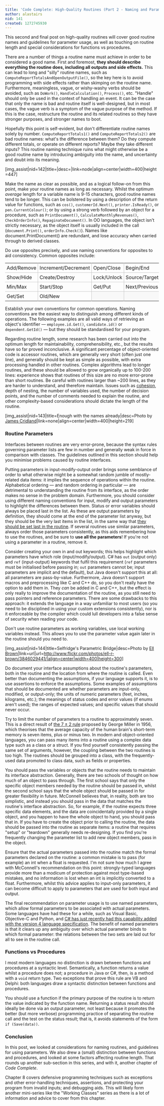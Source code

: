 ```yaml
---
title: 'Code Complete: High-Quality Routines (Part 2 - Naming and Parameter Usage)'
author: alastairs
nid: 141
created: 1272745930
---
```

This second and final post on high-quality routines will cover good routine names and guidelines for parameter usage, as well as touching on routine length and special considerations for functions vs procedures.
<!--break-->
There are a number of things a routine name must achieve in order to be considered a good name.  First and foremost, <strong>they should describe everything the routine does, including all outputs and side effects.</strong>  This can lead to long and "silly" routine names, such as <code>ComputeReportTotalsAndOpenOutputFile()</code>, so the key here is to avoid programming with side effects rather than skimping on the routine name.  Furthermore, meaningless, vague, or wishy-washy verbs should be avoided, such as <code>DoWork()</code>, <code>HandleCalculation()</code>, <code>Process()</code>, etc.  "Handle" should only be used in the context of handling an event.  It can be the case that only the name is bad and routine itself is well-designed, but in most cases, the vague verb is a symptom of the vague purpose of the method. If this is the case, restructure the routine and its related routines so they have stronger purposes, and stronger names to boot.

Hopefully this point is self-evident, but don't differentiate routine names solely by number.  <code>ComputeReportTotals1()</code> and <code>ComputeReportTotals2()</code> are bad routine names: what's the difference between them?  Do they compute different totals, or operate on different reports?  Maybe they take different inputs?  This routine naming technique ruins what might otherwise be a good routine name by introducing ambiguity into the name, and uncertainty and doubt into its meaning.  

[img_assist|nid=142|title=|desc=|link=node|align=center|width=400|height=447]

Make the name as clear as possible, and as a logical follow-on from this point, make your routine names as long as necessary.  Whilst the optimum <em>average</em> length for a variable name is 9-15 characters, good routine names tend to be longer.  This can be bolstered by using a description of the return value for functions, such as <code>cos()</code>, <code>customerId.Next()</code>, <code>printer.IsReady()</code>, or <code>pen.CurrentColour()</code>; or by using a strong verb followed by an object for a procedure, such as <code>PrintDocument()</code>, <code>CalculateMonthlyRevenues()</code>, <code>CheckOrderInfo()</code>, <code>RepaginateDocument()</code>.  In OO languages, the object isn't strictly necessary, as the object itself is usually included in the call (<code>document.Print()</code>, <code>orderInfo.Check()</code>).  Names like document.PrintDocument() are redundant, and lose accuracy when carried through to derived classes.

Do use opposites precisely, and use naming conventions for opposites to aid consistency.  Common opposites include:
<table>
  <tr style="border-bottom: 1px solid silver;">
    <td style="border-right: 1px solid silver; padding: 5px;">Add/Remove</td>
    <td style="border-right: 1px solid silver; padding: 5px;">Increment/Decrement</td>
    <td style="border-right: 1px solid silver; padding: 5px;">Open/Close</td>
    <td style="border-right: 1px solid silver; padding: 5px;">Begin/End</td>
    <td style="padding: 5px;">Insert/Delete</td>
  </tr>
  <tr style="border-bottom: 1px solid silver;">
    <td style="border-right: 1px solid silver; padding: 5px;">Show/Hide</td>
    <td style="border-right: 1px solid silver; padding: 5px;">Create/Destroy</td>
    <td style="border-right: 1px solid silver; padding: 5px;">Lock/Unlock</td>
    <td style="border-right: 1px solid silver; padding: 5px;">Source/Target</td>
    <td style="padding: 5px;">First/Last</td>
  </tr>
  <tr style="border-bottom: 1px solid silver;">
    <td style="border-right: 1px solid silver; padding: 5px;">Min/Max</td>
    <td style="border-right: 1px solid silver; padding: 5px;">Start/Stop</td>
    <td style="border-right: 1px solid silver; padding: 5px;">Get/Put</td>
    <td style="border-right: 1px solid silver; padding: 5px;">Next/Previous</td>
    <td style="padding: 5px;">Up/Down</td>
  </tr>
  <tr>
    <td style="border-right: 1px solid silver; padding: 5px;">Get/Set</td>
    <td style="border-right: 1px solid silver; padding: 5px;">Old/New</td>
    <td style="border-right: 1px solid silver; padding: 5px; background-color: #f8f8f8;">&nbsp;</td>
    <td style="border-right: 1px solid silver; padding: 5px; background-color: #f8f8f8;">&nbsp;</td>
    <td style="padding: 5px; background-color: #f8f8f8;">&nbsp;</td>
  </tr>
</table>
 
Establish your own conventions for common operations.  Naming conventions are the easiest way to distinguish among different kinds of operations.  The following examples are all valid ways of retrieving an object's identifier &mdash; <code>employee.id.Get()</code>, <code>candidate.id()</code> or <code>dependent.GetId()</code> &mdash; but they should be standardised for your program.  
 
Regarding routine length, some research has been carried out into the optimum length for maintainability, comprehensibility, etc., but the results have so far proved inconclusive.  A significant percentage of object-oriented code is accessor routines, which are generally very short (often just one line), and generally should be kept as simple as possible, with extra processing handled in other routines.  Complex algorithms lead to longer routines, and these should be allowed to grow organically up to 100-200 lines: experience shows that routines of this size are no more error-prone than short routines.  Be careful with routines larger than ~200 lines, as they are harder to understand, and therefore maintain.  Issues such as <a href="http://www.codebork.com/coding/2010/04/29/code-complete-high-quality-routines-part-1-introduction-and-design-considerations." title="Code Complete: High-Quality Routines (Part 1 - Introduction and Design Considerations)">cohesion</a>, depth of nesting, the number of variables used, the number of decision points, and the number of comments needed to explain the routine, and other complexity-based considerations should dictate the length of the routine. 

[img_assist|nid=143|title=Enough with the names already|desc=Photo by <a href="http://www.flickr.com/photos/jamescridland/" title="James Cridland's Flickr Photostream">James Cridland</a>|link=none|align=center|width=400|height=219]

<h3>Routine Parameters</h3>
Interfaces between routines are very error-prone, because the syntax rules governing parameter lists are few in number and generally weak in force in comparison with classes.  The guidelines outlined in this section should help you minimise problems caused by routine interfaces.  

Putting parameters in input-modify-output order brings some semblance of order to what otherwise might be a somewhat random jumble of mostly-related data items: it implies the sequence of operations within the routine.  Alphabetical ordering &mdash; and random ordering in particular &mdash; are detrimental to understanding the routine from its interface, as the order makes no sense in the problem domain.  Furthermore, you should consider using different naming conventions for input, modify and output parameters to highlight the differences between them.  Status or error variables should always be placed last in the list.  As these are output parameters by definition, they should come at the end of the parameter list anyway, but they should be the very last items in the list, in the same way that <a href="http://www.codebork.com/coding/2010/04/29/code-complete-high-quality-routines-part-1-introduction-and-design-considerations." title="Code Complete: High-Quality Routines (Part 1 - Introduction and Design Considerations)">they should be set last in the routine</a>.  If several routines use similar parameters, always order those parameters consistently, as this aids remembering how to use the routines, and be sure to <strong>use all the parameters</strong>!  If you're not using a parameter in a routine, remove it.

Consider creating your own in and out keywords; this helps highlight which parameters have which role (input/modify/output).  C# has <code>out</code> (output only) and <code>ref</code> (input-output) keywords that fulfil this requirement (<code>ref</code> parameters must be initialised before passing in; <code>out</code> parameters cannot be; input parameters are implicit and the default), but Java doesn't support this at all: all parameters are pass-by-value.  Furthermore, Java doesn't support macros and preprocessing like C and C++ do, so you don't really have the option to add them in.  They <em>can</em> be added in C and C++, but the effect is only really to improve the documentation of the routine, as you still need to pass pointers and reference parameters.  There are some drawbacks to this approach: it extends the language in a way unfamiliar to most users (so you need to be disciplined in using your custom extensions consistently), nor is it enforceable by the compiler which could lull developers into a false sense of security when reading your code.

Don't use routine parameters as working variables, use local working variables instead.  This allows you to use the parameter value again later in the routine should you need to.

[img_assist|nid=144|title=Selfridge's Parametric Bridge|desc=Photo by <a href="http://www.flickr.com/photos/ell-r-brown/" title="Ell Brown's Photo Stream on Flickr">Ell Brown</a>|link=url|url=http://www.flickr.com/photos/ell-r-brown/3846029441/|align=center|width=400|height=300]

Do document your interface assumptions about the routine's parameters, both in the routine and the location from where the routine is called.  Even better than documenting the assumptions, if your language supports it, is to use assertions to enforce the assumptions.  Some examples of assumptions that should be documented are whether parameters are input-only, modified, or output-only; the units of numeric parameters (feet, inches, kilograms, etc.); the meanings of status codes and error values (if enums aren't used); the ranges of expected values; and specific values that should never occur.  

Try to limit the number of parameters to a routine to approximately seven.  This is a direct result of <a href="http://en.wikipedia.org/wiki/The_Magical_Number_Seven,_Plus_or_Minus_Two" title="The Magical Number Seven, Plus or Minus Two (Wikipedia)">the 7 ± 2 rule</a> proposed by George Miller in 1956, which theorises that the average capacity of the human brain's short-term memory is seven items, plus or minus two.  In modern and object-oriented languages, you can pass many items into a routine using a complex data type such as a class or a struct.  If you find yourself consistently passing the same set of arguments, however, the coupling between the two routines is too high.  The routines should be grouped into a class, with the frequently-used data promoted to class data, such as fields or properties.  

You should pass the variables or objects that the routine needs to maintain its interface abstraction.  Generally, there are two schools of thought on how much of an object to pass through.  The first school says that only the specific object members needed by the routine should be passed in, whilst the second school says that the whole object should be passed in for greater flexibility in future.  McConnell believes that, in reality, both are too simplistic, and instead you should pass in the data that matches the routine's interface abstraction.  So, for example, if the routine expects three specific data elements, and the data are coincidentally provided by a single object, and you happen to have the whole object to hand, you should pass that in.  If you have to create the object prior to calling the routine, the data should be passed into the routine as separate items: a routine that requires "setup" or "teardown" generally needs re-designing.  If you find you're frequently changing the parameter list to add new object members, pass in the object.

Ensure that the actual parameters passed into the routine match the formal parameters declared on the routine: a common mistake is to pass (for example) an int when a float is requested.  I'm not sure how much I agree with McConnell's recommendation on this point: strongly-typed languages provide more than a modicum of protection against most type-based mistakes, and no information is lost when an int is implicitly converted to a float.  Furthermore, whilst this advice applies to input-only parameters, it can become difficult to apply to parameters that are used for both input and output.

The final recommendation on parameter usage is to use named parameters, which allow formal parameters to be associated with actual parameters.  Some languages have had these for a while, such as Visual Basic, Objective-C and Python, and <a href="http://msdn.microsoft.com/en-us/library/dd264739.aspx" title="Named and Optional Arguments (C# Programming Guide)">C# has just recently had this capability added with the version 4 language specification</a>.  The benefit of named parameters is that it clears up any ambiguity over which actual parameter binds to which formal parameter: the relations between the two sets are laid out for all to see in the routine call.  

<h3>Functions vs Procedures</h3>
I most modern languages no distinction is drawn between functions and procedures at a syntactic level.  Semantically, a function returns a value whilst a procedure does not; a procedure in Java or C#, then, is a method with a <code>void</code> return type.  Two exceptions that prove this rule are VB and Delphi: both languages draw a syntactic distinction between functions and procedures.  

You should use a function if the primary purpose of the routine is to return the value indicated by the function name.  Returning a status result should ideally be done via an output parameter, not least because it promotes the better (but more verbose) programming practice of separating the routine call and the test on the status result; that is, it avoids statements of the form <code>if (Save(data))</code>.

<h3>Conclusion</h3>
In this post, we looked at considerations for naming routines, and guidelines for using parameters.  We also drew a (small) distinction between functions and procedures, and looked at some factors affecting routine length.  That rounds up another sub-section in this series, and with it, another chapter of <em>Code Complete</em>.  

Chapter 8 covers defensive programming techniques such as exceptions and other error-handling techniques, assertions, and protecting your program from invalid inputs; and debugging aids.  This will likely form another mini-series like the "Working Classes" series as there is a lot of information and advice to cover from this chapter.
